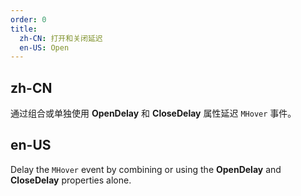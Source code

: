 ```yaml
---
order: 0
title:
  zh-CN: 打开和关闭延迟
  en-US: Open
---
```


## zh-CN

通过组合或单独使用 **OpenDelay** 和 **CloseDelay** 属性延迟 `MHover` 事件。

## en-US

Delay the `MHover` event by combining or using the **OpenDelay** and **CloseDelay** properties alone.